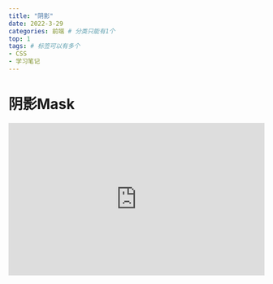 ```yaml
---
title: "阴影"
date: 2022-3-29
categories: 前端 # 分类只能有1个
top: 1
tags: # 标签可以有多个
- CSS
- 学习笔记
---
```


# 阴影Mask

<iframe height="300" style="width: 100%;" scrolling="no" title="Untitled" src="https://codepen.io/figgerdancer/embed/rNpwmXz?default-tab=html%2Cresult" frameborder="no" loading="lazy" allowtransparency="true" allowfullscreen="true">
  See the Pen <a href="https://codepen.io/figgerdancer/pen/rNpwmXz">
  Untitled</a> by FiggerDancer (<a href="https://codepen.io/figgerdancer">@figgerdancer</a>)
  on <a href="https://codepen.io">CodePen</a>.
</iframe>
